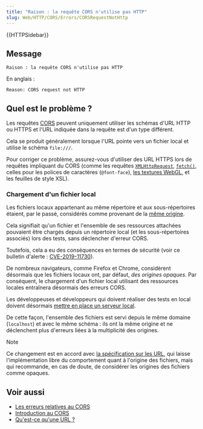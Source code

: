 ```yaml
---
title: "Raison : la requête CORS n'utilise pas HTTP"
slug: Web/HTTP/CORS/Errors/CORSRequestNotHttp
---
```


{{HTTPSidebar}}

## Message

```http
Raison : la requête CORS n'utilise pas HTTP
```

En anglais&nbsp;:

```http
Reason: CORS request not HTTP
```

## Quel est le problème&nbsp;?

Les requêtes [CORS](/fr/docs/Glossary/CORS) peuvent uniquement utiliser les schémas d'URL HTTP ou HTTPS et l'URL indiquée dans la requête est d'un type différent.

Cela se produit généralement lorsque l'URL pointe vers un fichier local et utilise le schéma `file:///`.

Pour corriger ce problème, assurez-vous d'utiliser des URL HTTPS lors de requêtes impliquant du CORS (comme les requêtes [`XMLHttpRequest`](/fr/docs/Web/API/XMLHttpRequest), [`fetch()`](/fr/docs/Web/API/Fetch_API), celles pour les polices de caractères (`@font-face`), [les textures WebGL](/fr/docs/Web/API/WebGL_API/Tutorial/Using_textures_in_WebGL), et les feuilles de style XSL).

### Chargement d'un fichier local

Les fichiers locaux appartenant au même répertoire et aux sous-répertoires étaient, par le passé, considérés comme provenant de la [même origine](/fr/docs/Web/Security/Same-origin_policy).

Cela signifiait qu'un fichier et l'ensemble de ses ressources attachées pouvaient être chargés depuis un répertoire local (et les sous-répertoires associés) lors des tests, sans déclencher d'erreur CORS.

Toutefois, cela a eu des conséquences en termes de sécurité (voir ce bulletin d'alerte&nbsp;: [CVE-2019-11730](https://www.mozilla.org/fr/security/advisories/mfsa2019-21/#CVE-2019-11730)).

De nombreux navigateurs, comme Firefox et Chrome, considèrent désormais que les fichiers locaux ont, par défaut, _des origines opaques_.
Par conséquent, le chargement d'un fichier local utilisant des ressources locales entraînera désormais des erreurs CORS.

Les développeuses et développeurs qui doivent réaliser des tests en local doivent désormais [mettre en place un serveur local](/fr/docs/Learn/Common_questions/Tools_and_setup/set_up_a_local_testing_server).

De cette façon, l'ensemble des fichiers est servi depuis le même domaine (`localhost`) et avec le même schéma&nbsp;: ils ont la même origine et ne déclenchent plus d'erreurs liées à la multiplicité des origines.

> [!NOTE]
> Ce changement est en accord avec [la spécification sur les URL](https://url.spec.whatwg.org/#origin), qui laisse l'implémentation libre du comportement quant à l'origine des fichiers, mais qui recommande, en cas de doute, de considérer les origines des fichiers comme opaques.

## Voir aussi

- [Les erreurs relatives au CORS](/fr/docs/Web/HTTP/CORS/Errors)
- [Introduction au CORS](/fr/docs/Web/HTTP/CORS)
- [Qu'est-ce qu'une URL&nbsp;?](/fr/docs/Learn/Common_questions/Web_mechanics/What_is_a_URL)
